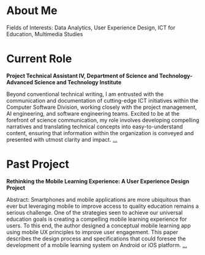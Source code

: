 <!---
- 👋 Hi, I’m @kurtvalcorza
- 👀 I’m interested in data analytics, user experience design, ICT for education
- 🌱 I’m currently learning data analytics, programming with python, and SQL for data science.
- 💞️ I’m looking to collaborate on ...
- 📫 How to reach me ...

kurtvalcorza/kurtvalcorza is a ✨ special ✨ repository because its `README.md` (this file) appears on your GitHub profile.
You can click the Preview link to take a look at your changes.
--->

# About Me

Fields of Interests:
Data Analytics,
User Experience Design,
ICT for Education,
Multimedia Studies

# Current Role
**Project Technical Assistant IV, Department of Science and Technology-Advanced Science and Technology Institute**

Beyond conventional technical writing, I am entrusted with the communication and documentation of cutting-edge ICT initiatives within the Computer Software Division, working closely with the project management, AI engineering, and software engineering teams. Excited to be at the forefront of science communication, my role involves developing compelling narratives and translating technical concepts into easy-to-understand content, ensuring that information within the organization is conveyed and presented with utmost clarity and impact. [...](https://asti.dost.gov.ph/author/kurt-valcorza)

# Past Project
**Rethinking the Mobile Learning Experience: A User Experience Design Project**

Abstract: Smartphones and mobile applications are more ubiquitous than ever but leveraging mobile to improve access to quality education remains a serious challenge. One of the strategies seen to achieve our universal education goals is creating a compelling mobile learning experience for users. To this end, the author designed a conceptual mobile learning app using mobile UX principles to improve user engagement. This paper describes the design process and specifications that could foresee the development of a mobile learning system on Android or iOS platform. [...](https://drive.google.com/file/d/0BxvZ58uMG1BIUFhHSUdlMFZ3QWM/preview?resourcekey=0-MLfjF_WQmmMuKhn_WBlWxA)
